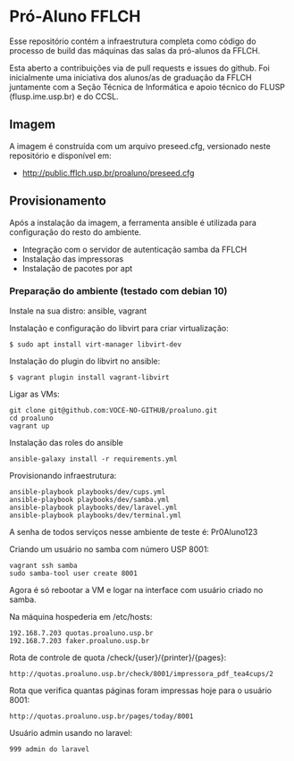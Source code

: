 # Pró-Aluno FFLCH

Esse repositório contém a infraestrutura completa como
código do processo de build das 
máquinas das salas da pró-alunos da FFLCH.

Esta aberto a contribuições via de pull requests e issues do github. 
Foi inicialmente uma iniciativa dos alunos/as de graduação da FFLCH juntamente com a Seção  Técnica de Informática e apoio técnico do FLUSP (flusp.ime.usp.br) e do CCSL.

## Imagem

A imagem é construída com um arquivo preseed.cfg, versionado neste repositório
e disponível em:

 - http://public.fflch.usp.br/proaluno/preseed.cfg

## Provisionamento

Após a instalação da imagem, a ferramenta ansible é utilizada para configuração 
do resto do ambiente.

 - Integração com o servidor de autenticação samba da FFLCH
 - Instalação das impressoras
 - Instalação de pacotes por apt

### Preparação do ambiente (testado com debian 10)

Instale na sua distro: ansible, vagrant

Instalação e configuração do libvirt para criar virtualização:

    $ sudo apt install virt-manager libvirt-dev

Instalação do plugin do libvirt no ansible:

    $ vagrant plugin install vagrant-libvirt

Ligar as VMs:
    
    git clone git@github.com:VOCE-NO-GITHUB/proaluno.git
    cd proaluno
    vagrant up

Instalação das roles do ansible

    ansible-galaxy install -r requirements.yml

Provisionando infraestrutura:

    ansible-playbook playbooks/dev/cups.yml
    ansible-playbook playbooks/dev/samba.yml
    ansible-playbook playbooks/dev/laravel.yml
    ansible-playbook playbooks/dev/terminal.yml

A senha de todos serviços nesse ambiente de teste é: Pr0Aluno123

Criando um usuário no samba com número USP 8001:

    vagrant ssh samba
    sudo samba-tool user create 8001

Agora é só rebootar a VM e logar na interface com usuário criado no samba.

Na máquina hospederia em /etc/hosts:

    192.168.7.203 quotas.proaluno.usp.br
    192.168.7.203 faker.proaluno.usp.br

Rota de controle de quota /check/{user}/{printer}/{pages}:

    http://quotas.proaluno.usp.br/check/8001/impressora_pdf_tea4cups/2

Rota que verifica quantas páginas foram impressas hoje para o usuário 8001:

    http://quotas.proaluno.usp.br/pages/today/8001

Usuário admin usando no laravel:

    999 admin do laravel




